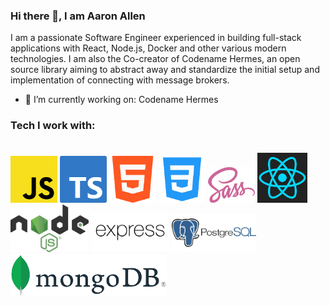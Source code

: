   ### Hi there 👋, I am Aaron Allen

I am a passionate Software Engineer experienced in building full-stack applications with React, Node.js, Docker and other various modern technologies. I am also the Co-creator of Codename Hermes, an open source library aiming to abstract away and standardize the initial setup and implementation of connecting with message brokers. 
<!--
**H3R01A/H3R01A** is a ✨ _special_ ✨ repository because its `README.md` (this file) appears on your GitHub profile.

Here are some ideas to get you started:

- 🔭 I’m currently working on ...
- 🌱 I’m currently learning ...
- 👯 I’m looking to collaborate on ...
- 🤔 I’m looking for help with ...
- 💬 Ask me about ...
- 📫 How to reach me: ...
- 😄 Pronouns: ...
- 💬 Ask me about:
- ⚡ Fun fact: ...

<img src="https://github.com/H3R01A/H3R01A/assets/10767875/55c2578a-83a5-4f00-9529-9553d262986c" width="100" alt="TypeScript">
-->

- 🔭 I’m currently working on: Codename Hermes


### Tech I work with:
<br>
<a href="https://developer.mozilla.org/en-US/docs/Web/JavaScript"><img src="./JavaScript.png" width="75"></a>
<a href="https://www.typescriptlang.org/"><img src="./TypeScript.png" width="75"></a>
<a href="https://developer.mozilla.org/en-US/docs/Web/HTML"><img src="./html.png" width="75"></a>
<a href="https://developer.mozilla.org/en-US/docs/Web/CSS"><img src="./css.png" width="75"></a>
<a href="https://sass-lang.com/"><img src="./sass.png" width="75"></a>
<a href="https://react.dev/"><img src="./react.png" width="80"></a>
<br>
<a href="https://nodejs.org/en"><img src="./nodejs.png" width="125"></a>
<a href="https://expressjs.com/"><img src="./expressjs.png" width="125"></a>
<a href="https://www.postgresql.org/"><img src="./postgresql.png" width="135"></a>
<a href="https://www.mongodb.com/"><img src="./mongodb.png" width="250"></a>

